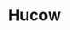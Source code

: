 ---
title: Hucow
crosslinks:
- milliondollarextreme
- udders
- Luna_Amor
- AdultBreastfeeding
- me_irl
- HucowFarmerPersonals
- Sexsells
- lactation
---